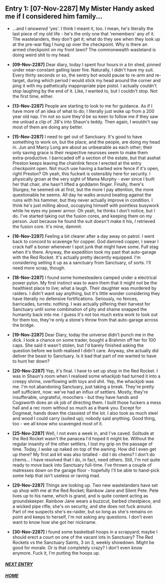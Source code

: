 ## Entry 1: [07-Nov-2287] My Mister Handy asked me if I considered him family...

* ...and I _answered_ 'yes'. I think I meant it, too. I mean, he's literally the last piece of my old life - he's the only one that 'remembers' any of it. The wastelanders, they don't get it; what do they see when they look up at the pre-war flag I hung up over the checkpoint. Why is there an armed checkpoint on my front lawn? The commonwealth wasteland is doing weird shit to my head. 

* **[09-Nov-2287]** Dear diary, today I spent four hours in a tin shed, pinned under near-constant gatling laser fire. Naturally, I didn't have my suit. Every thirty seconds or so, the sentry bot would pause to re-arm and re-target, during which period I would stick my head around the corner and ping it with my pathetically inappropriate pipe pistol. I actually couldn't stop laughing by the end of it. Like, I wanted to, but I couldn't stop. Not the first time, either.

* **[13-Nov-2287]** People are starting to look to me for guidance. As if I have more of an idea of what to do; I literally just woke up from a 200 year old nap. I'm not so sure they'd be so keen to follow me if they saw me unload a clip of .38's into Shaun's teddy. Then again, I wouldn't say most of them are doing any better.

* **[15-Nov-2287]** I need to get out of Sanctuary. It's good to have something to work on, but the place, and the people, are doing my head in. Jun and Marcy Long are about as unbearable as each other; their only saving grace is their respective neuroses seem to make them extra-productive. I barricaded off a section of the estate, but that asshat Preston keeps leaving the chainlink fence I erected at the entry checkpoint open. Not much use having a barbed wire fence if it's open, right Preston? Oh yeah, this fuckwit is ostensibly here for security. I physically groan at the very sight of Mama Murphy - ever since I built her that chair, she hasn't lifted a goddamn finger. Finally, there's Sturges; he seemed ok at first, but the more I pay attention, the more questionable he seems. All day he walks around beating against the ruins with his hammer, but they never actually improve in condition. I think he's just milling about, occupying himself with pointless busywork while he eyes my power armor. Oh yeah, he thinks I don't notice, but I do. I've started taking out the fusion cores, and keeping them on my person. Just because he found the suit doesn't make it his, *I* retrieved the fusion core. It's mine, dammit.

* **[16-Nov-2287]** Feeling a bit clearer after a day away on patrol. I went back to concord to scavenge for copper. God damned copper, I swear I crack half a boner whenever I spot junk that might have some. Full stag when it's there. Anyway, the expedition took my past that auto-garage with the Red Rocket. It's actually pretty decently equipped. I'm considering setting it up as a sanctuary from Sanctuary, of sorts. I'll need more scrap, though.

* **[18-Nov-2287]** I found some homesteaders camped under a electrical power pylon. My first instinct was to warn them that it might not be the healthiest place to live; what a laugh. Their daughter was murdered by raiders. I didn't want say anything, but it's little wonder considering they have literally no defensive fortifications. Seriously, no fences, barricades, turrets: nothing. I was actually pilfering their harvest for Sanctuary until some combination of pity and shame snapped the humanity back into me. I guess it's not too much extra work to look out for them too, they're only a stone's throw from that auto-garage across the bridge.

* **[19-Nov-2287]** Dear Diary, today the universe didn't punch me in the dick. I took a chance on some trader, bought a Brahmin off her for 100 caps. She said it wasn't stolen, but I'd barely finished asking the question before we both realised I didn't care. Anyway, she actually did deliver the beast to Sanctuary. Is it bad that part of me wanted to have to hunt her down?

* **[20-Nov-2287]** Yep, it's final. I have to set up shop in the Red Rocket. I was in Shaun's room when I realised some whackjob had turned it into a creepy shrine, overflowing with toys and shit. Yep, the whackjob was me. I'm not abandoning Sanctuary, just taking a break. They're pretty self sufficient, now: we've had an influx of settlers. Mostly, they're insufferable, ungrateful, moochers - but they have hands and Cogsworth does an ok job of directing them. I built those fuckers a mess hall and a rec room without so much as a thank you. Except for Dogmeat, hands down the classiest of the lot. I also took as much steel and wood I could carry (suited up); nobody said anything. Good thing, too - we all know who scavenged most of it.

* **[25-Nov-2287]** Well, I not even a week in, and I've caved. Solitude at the Red Rocket wasn't the panacea I'd hoped it might be. Without the regular insanity of the other settlers, I lost my grip on the passage of time. Today, I woke up naked on top of the awning. How did I even get up there? My first aid kit was also totalled - did I do chems? I don't do chems... I have resolved that I do, in fact, need others. Still, I'm not quite ready to move back into Sanctuary full-time. I've thrown a couple of matresses down on the garage floor - hopefully I'll be able to hand-pick some help that isn't useless or raving mad.

* **[29-Nov-2287]** Things are looking up. Two new wastelanders have set up shop with me at the Red Rocket; Rainbow Jane and Silent Pete. Pete lives up to his name, which is grand, and is quite content acting as groundskeeper. Rainbow Jane wears a buzzcut, barbed chestpiece, and a wicked pipe rifle; she's on security, and she does not fuck around. Part of me suspects she's ex-raider, but so long as she's remains on point and keeps to herself, I'm not asking any questions. I don't even want to know how she got her nickname.

* **[30-Nov-2287]** I found some basketball hoops in a scrapyard; maybe I should erect a court on one of the vacant lots in Sanctuary? The Red Rockets vs the Sanctuary Saints, 3 on 3, weekly showdown. Might be good for morale. Or is that completely crazy? I don't even know anymore. Fuck it, I'm putting the hoops up.

#### [_NEXT ENTRY_](/../../../AnotherDayInTheWasteland/entries/entry_2)
#### [_HOME_](/../../../AnotherDayInTheWasteland/)
